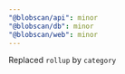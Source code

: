 ```yaml
---
"@blobscan/api": minor
"@blobscan/db": minor
"@blobscan/web": minor
---
```


Replaced `rollup` by `category`

